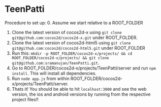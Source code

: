 TeenPatti
=========

Procedure to set up:
0. Assume we start relative to a ROOT_FOLDER  
1. Clone the latest version of cocos2d-x using `git clone git@github.com:cocos2d/cocos2d-x.git` under ROOT_FOLDER.  
2. Clone the latest version of cocos2d-html5 using `git clone git@github.com:cocos2d/cocos2d-html5.git` under ROOT_FOLDER  
3. Run this: `mkdir -p ROOT_FOLDER/cocos2d-x/projects/ && cd ROOT_FOLDER/cocos2d-x/projects/ && git clone git@github.com:sramanujan/TeenPatti.git`.  
4. Go to ROOT_FOLDER/cocos2d-x/projects/TeenPatti/server and run `npm install`. This will install all dependencies.  
5. Run `node app.js` from within ROOT_FOLDER/cocos2d-x/projects/TeenPatti/server.  
6. Thats it! You should be able to hit `localhost:3000` and see the web version, the ios and android versions by running from the respective project files!!  
